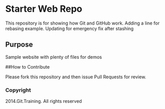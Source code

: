 # Starter Web Repo

This repository is for showing how Git and GitHub work. Adding a line for rebasing example.
Updating for emergency fix after stashing

## Purpose

Sample website with plenty of files for demos

##How to Contribute

Please fork this repository and then issue Pull Requests for review.

### Copyright

2014.Git.Training. All rights reserved